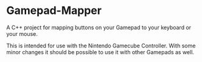 # Gamepad-Mapper
A C++ project for mapping buttons on your Gamepad to your keyboard or your mouse.

This is intended for use with the Nintendo Gamecube Controller.
With some minor changes it should be possible to use it with other Gamepads as well.
